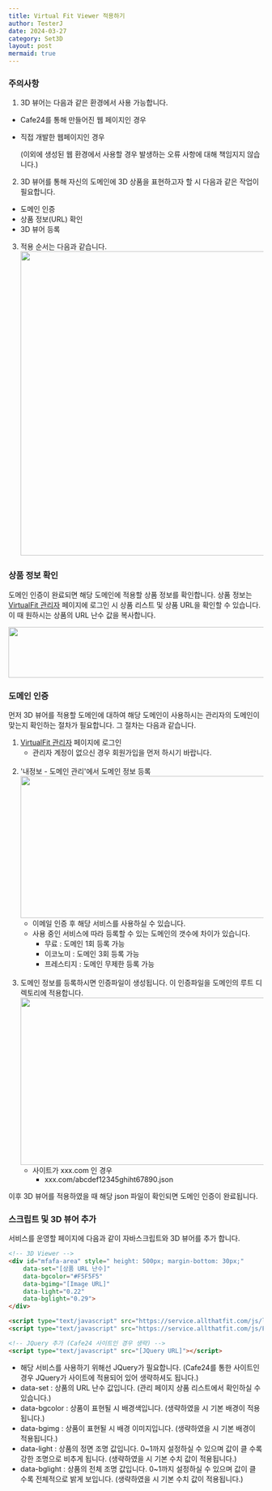 ```yaml
---
title: Virtual Fit Viewer 적용하기
author: TesterJ
date: 2024-03-27
category: Set3D
layout: post
mermaid: true
---
```



### 주의사항

1. 3D 뷰어는 다음과 같은 환경에서 사용 가능합니다.
 - Cafe24를 통해 만들어진 웹 페이지인 경우
 - 직접 개발한 웹페이지인 경우
 
   (이외에 생성된 웹 환경에서 사용할 경우 발생하는 오류 사항에 대해 책임지지 않습니다.)
 

2. 3D 뷰어를 통해 자신의 도메인에 3D 상품을 표현하고자 할 시 다음과 같은 작업이 필요합니다.
 - 도메인 인증
 - 상품 정보(URL) 확인
 - 3D 뷰어 등록 

3. 적용 순서는 다음과 같습니다.
    <img style="width:800px;height:600px;" src='/VirtualFit/assets/img/flow.jpg'>


### 상품 정보 확인

도메인 인증이 완료되면 해당 도메인에 적용할 상품 정보를 확인합니다.
상품 정보는 [VirtualFit 관리자](https://service.allthatfit.com/Admin) 페이지에 로그인 시 상품 리스트 및 상품 URL을 확인할 수 있습니다. 이 때 원하시는 상품의 URL 난수 값을 복사합니다.

<img style="width:800px;height:100px;" src='/VirtualFit/assets/img/viewer_product_list.jpg'>


### 도메인 인증

먼저 3D 뷰어를 적용할 도메인에 대하여 해당 도메인이 사용하시는 관리자의 도메인이 맞는지 확인하는 절차가 필요합니다.
그 절차는 다음과 같습니다.

1. [VirtualFit 관리자](https://service.allthatfit.com/Admin) 페이지에 로그인
    - 관리자 계정이 없으신 경우 회원가입을 먼저 하시기 바랍니다.
   <br>
2. '내정보 - 도메인 관리'에서 도메인 정보 등록
   <img style="width:800px;height:280px;" src='/VirtualFit/assets/img/domain02.jpg'>
    - 이메일 인증 후 해당 서비스를 사용하실 수 있습니다.
    - 사용 중인 서비스에 따라 등록할 수 있는 도메인의 갯수에 차이가 있습니다.
        * 무료 : 도메인 1회 등록 가능
        * 이코노미 : 도메인 3회 등록 가능
        * 프레스티지 : 도메인 무제한 등록 가능
    <br>
3. 도메인 정보를 등록하시면 인증파일이 생성됩니다. 이 인증파일을 도메인의 루트 디렉토리에 적용합니다. <br>
   <img style="width:800px;height:330px;" src='/VirtualFit/assets/img/domain03.jpg'>
    - 사이트가 xxx.com 인 경우
        * xxx.com/abcdef12345ghiht67890.json

이후 3D 뷰어를 적용하였을 때 해당 json 파일이 확인되면 도메인 인증이 완료됩니다.

### 스크립트 및 3D 뷰어 추가
서비스를 운영할 페이지에 다음과 같이 자바스크립트와 3D 뷰어를 추가 합니다.

```markdown
<!-- 3D Viewer -->
<div id="mfafa-area" style=" height: 500px; margin-bottom: 30px;" 
	data-set="[상품 URL 난수]" 
	data-bgcolor="#F5F5F5" 
	data-bgimg="[Image URL]"
	data-light="0.22" 
	data-bglight="0.29">
</div>

<script type="text/javascript" src="https://service.allthatfit.com/js/lib/LAB.js?v=1.0"></script>
<script type="text/javascript" src="https://service.allthatfit.com/js/Front/StudioSet.js?v=1.0"></script>

<!-- JQuery 추가 (Cafe24 사이트인 경우 생략) -->
<script type="text/javascript" src="[JQuery URL]"></script>
```

 * 해당 서비스를 사용하기 위해선 JQuery가 필요합니다. (Cafe24를 통한 사이트인 경우 JQuery가 사이트에 적용되어 있어 생략하셔도 됩니다.)
 * data-set : 상품의 URL 난수 값입니다. (관리 페이지 상품 리스트에서 확인하실 수 있습니다.)
 * data-bgcolor : 상품이 표현될 시 배경색입니다. (생략하였을 시 기본 배경이 적용됩니다.)
 * data-bgimg :  상품이 표현될 시 배경 이미지입니다. (생략하였을 시 기본 배경이 적용됩니다.)
 * data-light :  상품의 정면 조명 값입니다. 0~1까지 설정하실 수 있으며 값이 클 수록 강한 조명으로 비추게 됩니다. (생략하였을 시 기본 수치 값이 적용됩니다.)
 * data-bglight : 상품의 전체 조명 값입니다. 0~1까지 설정하실 수 있으며 값이 클 수록 전체적으로 밝게 보입니다. (생략하였을 시 기본 수치 값이 적용됩니다.)
 
 